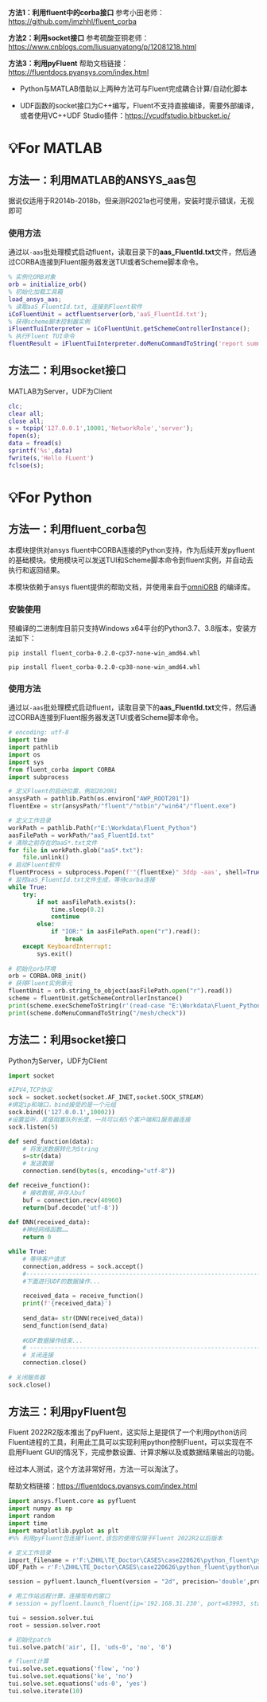 **方法1：利用fluent中的corba接口**
参考小田老师：https://github.com/imzhhl/fluent_corba

**方法2：利用socket接口**
参考硫酸亚铜老师：https://www.cnblogs.com/liusuanyatong/p/12081218.html

**方法3：利用pyFluent**
帮助文档链接：https://fluentdocs.pyansys.com/index.html


* Python与MATLAB借助以上两种方法可与Fluent完成耦合计算/自动化脚本

* UDF函数的socket接口为C++编写，Fluent不支持直接编译，需要外部编译，或者使用VC++UDF Studio插件：https://vcudfstudio.bitbucket.io/

# 💡For MATLAB
## 方法一：利用MATLAB的ANSYS_aas包
据说仅适用于R2014b-2018b，但亲测R2021a也可使用，安装时提示错误，无视即可
### 使用方法
通过以``-aas``批处理模式启动fluent，读取目录下的**aas_FluentId.txt**文件，然后通过CORBA连接到Fluent服务器发送TUI或者Scheme脚本命令。
```matlab
% 实例化ORB对象
orb = initialize_orb()
% 初始化加载工具箱
load_ansys_aas;
% 读取aaS_FluentId.txt, 连接到Fluent软件
iCoFluentUnit = actfluentserver(orb,'aaS_FluentId.txt');
% 获得scheme脚本控制器实例
iFluentTuiInterpreter = iCoFluentUnit.getSchemeControllerInstance(); 
% 执行Fluent TUI命令
fluentResult = iFluentTuiInterpreter.doMenuCommandToString('report summary') 
```

## 方法二：利用socket接口
MATLAB为Server，UDF为Client
```matlab
clc;
clear all;
close all;
s = tcpip('127.0.0.1',10001,'NetworkRole','server');
fopen(s);
data = fread(s)
sprintf('%s',data)
fwrite(s,'Hello FLuent')
fclsoe(s);
```
# 💡For Python
## 方法一：利用fluent_corba包

本模块提供对ansys fluent中CORBA连接的Python支持，作为后续开发pyfluent的基础模块。使用模块可以发送TUI和Scheme脚本命令到fluent实例，并自动去执行和返回结果。

本模块依赖于ansys fluent提供的帮助文档，并使用来自于[omniORB](https://sourceforge.net/projects/omniorb/) 的编译库。

### 安装使用

预编译的二进制库目前只支持Windows x64平台的Python3.7、3.8版本，安装方法如下：
	
`pip install fluent_corba-0.2.0-cp37-none-win_amd64.whl`

`pip install fluent_corba-0.2.0-cp38-none-win_amd64.whl`

### 使用方法
通过以``-aas``批处理模式启动fluent，读取目录下的**aas_FluentId.txt**文件，然后通过CORBA连接到Fluent服务器发送TUI或者Scheme脚本命令。

```python
# encoding: utf-8
import time
import pathlib
import os
import sys
from fluent_corba import CORBA
import subprocess

# 定义Fluent的启动位置，例如2020R1
ansysPath = pathlib.Path(os.environ["AWP_ROOT201"])
fluentExe = str(ansysPath/"fluent"/"ntbin"/"win64"/"fluent.exe")

# 定义工作目录
workPath = pathlib.Path(r"E:\Workdata\Fluent_Python")
aasFilePath = workPath/"aaS_FluentId.txt"
# 清除之前存在的aaS*.txt文件
for file in workPath.glob("aaS*.txt"):
    file.unlink()
# 启动Fluent软件
fluentProcess = subprocess.Popen(f'"{fluentExe}" 3ddp -aas', shell=True, cwd=str(workPath))
# 监控aaS_FluentId.txt文件生成，等待corba连接
while True:
    try:
        if not aasFilePath.exists():
            time.sleep(0.2)
            continue
        else:
            if "IOR:" in aasFilePath.open("r").read():
                break
    except KeyboardInterrupt:
        sys.exit()
        
# 初始化orb环境
orb = CORBA.ORB_init()
# 获得Fluent实例单元
fluentUnit = orb.string_to_object(aasFilePath.open("r").read())
scheme = fluentUnit.getSchemeControllerInstance()
print(scheme.execSchemeToString(r'(read-case "E:\Workdata\Fluent_Python\base-design.msh")'))
print(scheme.doMenuCommandToString("/mesh/check"))
```

## 方法二：利用socket接口
Python为Server，UDF为Client
```python
import socket

#IPV4,TCP协议
sock = socket.socket(socket.AF_INET,socket.SOCK_STREAM)
#绑定ip和端口，bind接受的是一个元组
sock.bind(('127.0.0.1',10002))
#设置监听，其值阻塞队列长度，一共可以有5个客户端和1服务器连接
sock.listen(5)

def send_function(data):
    # 将发送数据转化为String
    s=str(data)
    # 发送数据
    connection.send(bytes(s, encoding="utf-8"))

def receive_function():
    # 接收数据,并存入buf
    buf = connection.recv(40960)
    return(buf.decode('utf-8'))
    
def DNN(received_data):
    #神经网络函数……
    return 0

while True:
    # 等待客户请求
    connection,address = sock.accept()
    #-----------------------------------------------------------------------------------------------------------------------
    #下面进行UDF的数据操作...
    
    received_data = receive_function() 
    print(f'{received_data}')
    
    send_data= str(DNN(received_data))
    send_function(send_data)
     
    #UDF数据操作结束...
    # -----------------------------------------------------------------------------------------------------------------------
    # 关闭连接
    connection.close()
    
# 关闭服务器
sock.close()
```
## 方法三：利用pyFluent包

Fluent 2022R2版本推出了pyFluent，这实际上是提供了一个利用python访问Fluent进程的工具，利用此工具可以实现利用python控制Fluent，可以实现在不启用Fluent GUI的情况下，完成参数设置、计算求解以及或数据结果输出的功能。

经过本人测试，这个方法非常好用，方法一可以淘汰了。

帮助文档链接：https://fluentdocs.pyansys.com/index.html
```python
import ansys.fluent.core as pyfluent
import numpy as np
import random
import time
import matplotlib.pyplot as plt
#%% 利用pyFluent包连接fluent,该包的使用仅限于Fluent 2022R2以后版本

# 定义工作目录
import_filename = r'F:\ZHHL\TE_Doctor\CASES\case220626\python_fluent\python\fluent16-uniformmesh-0814'
UDF_Path = r'F:\ZHHL\TE_Doctor\CASES\case220626\python_fluent\python\udf_source.c'

session = pyfluent.launch_fluent(version = "2d", precision='double',processor_count = 1, show_gui=False)

# 用工作站远程计算，连接现有的窗口
# session = pyfluent.launch_fluent(ip='192.168.31.230', port=63993, start_instance=False)

tui = session.solver.tui
root = session.solver.root

# 初始化patch
tui.solve.patch('air', [], 'uds-0', 'no', '0')

# fluent计算
tui.solve.set.equations('flow', 'no')
tui.solve.set.equations('ke', 'no')
tui.solve.set.equations('uds-0', 'yes')
tui.solve.iterate(10)

```

